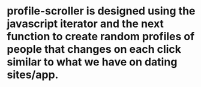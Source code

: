 # profile-scroller is designed using the javascript iterator and the next function to create random profiles of people that changes on each click similar to what we have on dating sites/app.
